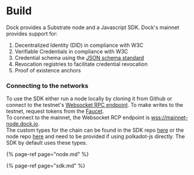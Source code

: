 # Build

Dock provides a Substrate node and a Javascript SDK. Dock's mainnet provides support for:

1. Decentralized Identity \(DID\) in compliance with W3C
2. Verifiable Credentials in compliance with W3C
3. Credential schema using the [JSON schema standard](https://json-schema.org/)
4. Revocation registries to facilitate credential revocation
5. Proof of existence anchors

### Connecting to the networks

To use the SDK either run a node locally by cloning it from Github or connect to the testnet's [Websocket RPC endpoint](wss://danforth-1.dock.io/). To make writes to the testnet, request tokens from the [Faucet](https://faucet.dock.io/).  
To connect to the mainnet, the Websocket RCP endpoint is [wss://mainnet-node.dock.io](wss://mainnet-node.dock.io).  
The custom types for the chain can be found in the SDK repo [here](https://github.com/docknetwork/sdk/blob/master/src/types.json) or the node repo [here](https://github.com/docknetwork/dock-substrate/blob/master/types.json) and need to be provided if using polkadot-js directly. The SDK by default uses these types.

{% page-ref page="node.md" %}

{% page-ref page="sdk.md" %}

